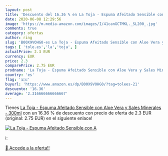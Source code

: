 ```yaml
---
layout: post
title: 'Descuento del 16.36 % en La Toja - Espuma Afeitado Sensible con A'
date: 2020-06-08 12:29:56
image: 'https://m.media-amazon.com/images/I/41canGCTMKL._SL200_.jpg'
comments: true
category: ofertas
author: ring
slug: 'B00X9VOHG0-es La Toja - Espuma Afeitado Sensible con Aloe Vera y Sales...'
tags: [ 'tole.es','la','toja', ]
actualPrice: 2.3 EUR
currency: EUR
price: 2.3
comparePrice: 2.75 EUR
prodname: 'La Toja - Espuma Afeitado Sensible con Aloe Vera y Sales Minerales - 300ml'
country: 'es'
flag: '🇪🇸'
buyurl: 'https://www.amazon.es/dp/B00X9VOHG0/?tag=tolees-21'
descuento: '16.36'
average: '2.316666666666667'
---
```


Tienes [La Toja - Espuma Afeitado Sensible con Aloe Vera y Sales Minerales - 300ml](https://www.amazon.es/dp/B00X9VOHG0/?tag=tolees-21) con un 16.36 % de descuento con precio de oferta de 2.3 EUR (original: 2.75 EUR) en el siguiente enlace!

[![La Toja - Espuma Afeitado Sensible con A](https://m.media-amazon.com/images/I/41canGCTMKL._SL200_.jpg)](https://www.amazon.es/dp/B00X9VOHG0/?tag=tolees-21)

ℹ️:


[🛒 Accede a la oferta!!](https://www.amazon.es/dp/B00X9VOHG0/?tag=tolees-21)
